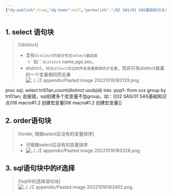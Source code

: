 ```yaml
---
{"dg-publish":true,"dg-home":null,"permalink":"/02 SAS/01 SAS基础知识点/07 proc sql/","dgPassFrontmatter":true}
---
```



## 1. select 语句块

> [!distinct]
> - 含有`distinct的部分写在select最前面`
> 	- 如：`distinct` name,age,sex。
> - distinct，`对distinct后边的所有变量都相同才去重`，而非只有distinct挨着的一个变量相同而去重
> ![../../Z appendix/Pasted image 20221016183129.png](/img/user/Z%20appendix/Pasted%20image%2020221016183129.png)

proc sql; select trt01an,count(distinct usubjid) into :pop1-  from xxx group by trt01an;
	会报错，sql创建多个宏变量不加group。如：[[02 SAS/01 SAS基础知识点/06 macro#1.2 创建宏变量\|06 macro#1.2 创建宏变量]]
	
## 2. order语句块

> [!order, 根据select后没有的变量排序]
> - 可根据select后没有的变量排序
> - ![../../Z appendix/Pasted image 20221016183328.png](/img/user/Z%20appendix/Pasted%20image%2020221016183328.png)

## 3. sql语句块中的if选择

> [!sql中的选择语句块]
> ![../../Z appendix/Pasted image 20221016183452.png](/img/user/Z%20appendix/Pasted%20image%2020221016183452.png)

